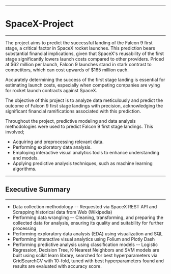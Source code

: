 -----
# SpaceX-Project

-----

The project aims to predict the successful landing of the Falcon 9 first stage, a critical factor in SpaceX rocket launches. This prediction bears substantial financial implications, given that SpaceX's reusability of the first stage significantly lowers launch costs compared to other providers. Priced at $62 million per launch, Falcon 9 launches stand in stark contrast to competitors, which can cost upwards of $165 million each.​

Accurately determining the success of the first stage landing is essential for estimating launch costs, especially when competing companies are vying for rocket launch contracts against SpaceX.​

The objective of this project is to analyze data meticulously and predict the outcome of Falcon 9 first stage landings with precision, acknowledging the significant financial ramifications associated with this prediction.​

Throughout the project, predictive modeling and data analysis methodologies were used to predict Falcon 9 first stage landings. This involved;​
- Acquiring and preprocessing relevant data.​
- Performing exploratory data analysis.​
- Employing interactive visual analytics tools to enhance understanding and models.​
- Applying predictive analysis techniques, such as machine learning algorithms.​

-----
## Executive Summary​

-----

- Data collection methodology​
-- Requested via SpaceX REST API and Scrapping historical data from Web (Wikipedia)​
- Performing data wrangling​
-- Cleaning, transforming, and preparing the collected data for analysis, ensuring its quality and suitability for further processing​
- Performing exploratory data analysis (EDA) using visualization and SQL​
- Performing interactive visual analytics using Folium and Plotly Dash​
- Performing predictive analysis using classification models​
-- Logistic Regression, Decision Tree, K-Nearest Neighbors and SVM models are built using scikit learn library, searched for best hyperparameters via GridSearchCV with 10-fold,     tuned with best hyperparameters found and results are evaluated with accuracy score.​
